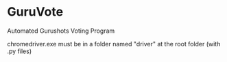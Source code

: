 # GuruVote
Automated Gurushots Voting Program 


chromedriver.exe must be in a folder named "driver" at the root folder (with .py files)
